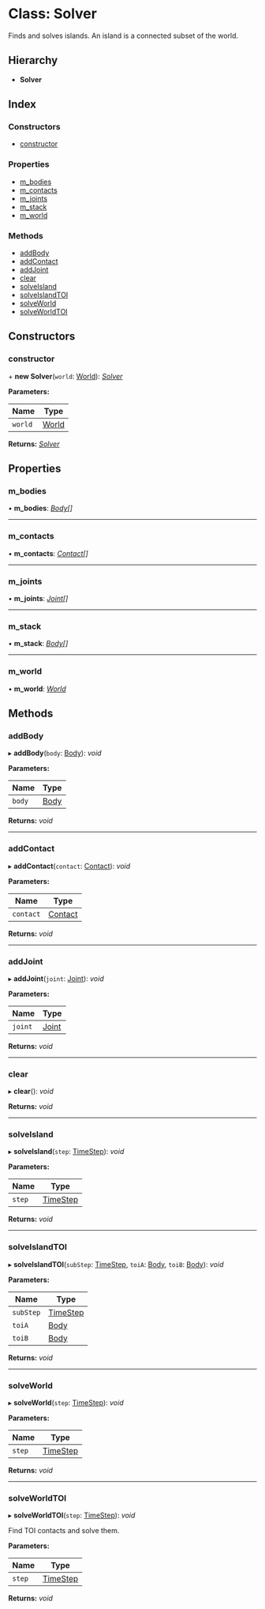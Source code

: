 
# Class: Solver

Finds and solves islands. An island is a connected subset of the world.

## Hierarchy

* **Solver**

## Index

### Constructors

* [constructor](/api/classes/solver#constructor)

### Properties

* [m_bodies](/api/classes/solver#m_bodies)
* [m_contacts](/api/classes/solver#m_contacts)
* [m_joints](/api/classes/solver#m_joints)
* [m_stack](/api/classes/solver#m_stack)
* [m_world](/api/classes/solver#m_world)

### Methods

* [addBody](/api/classes/solver#addbody)
* [addContact](/api/classes/solver#addcontact)
* [addJoint](/api/classes/solver#addjoint)
* [clear](/api/classes/solver#clear)
* [solveIsland](/api/classes/solver#solveisland)
* [solveIslandTOI](/api/classes/solver#solveislandtoi)
* [solveWorld](/api/classes/solver#solveworld)
* [solveWorldTOI](/api/classes/solver#solveworldtoi)

## Constructors

###  constructor

\+ **new Solver**(`world`: [World](/api/classes/world)): *[Solver](/api/classes/solver)*

**Parameters:**

Name | Type |
------ | ------ |
`world` | [World](/api/classes/world) |

**Returns:** *[Solver](/api/classes/solver)*

## Properties

###  m_bodies

• **m_bodies**: *[Body](/api/classes/body)[]*

___

###  m_contacts

• **m_contacts**: *[Contact](/api/classes/contact)[]*

___

###  m_joints

• **m_joints**: *[Joint](/api/classes/joint)[]*

___

###  m_stack

• **m_stack**: *[Body](/api/classes/body)[]*

___

###  m_world

• **m_world**: *[World](/api/classes/world)*

## Methods

###  addBody

▸ **addBody**(`body`: [Body](/api/classes/body)): *void*

**Parameters:**

Name | Type |
------ | ------ |
`body` | [Body](/api/classes/body) |

**Returns:** *void*

___

###  addContact

▸ **addContact**(`contact`: [Contact](/api/classes/contact)): *void*

**Parameters:**

Name | Type |
------ | ------ |
`contact` | [Contact](/api/classes/contact) |

**Returns:** *void*

___

###  addJoint

▸ **addJoint**(`joint`: [Joint](/api/classes/joint)): *void*

**Parameters:**

Name | Type |
------ | ------ |
`joint` | [Joint](/api/classes/joint) |

**Returns:** *void*

___

###  clear

▸ **clear**(): *void*

**Returns:** *void*

___

###  solveIsland

▸ **solveIsland**(`step`: [TimeStep](/api/classes/timestep)): *void*

**Parameters:**

Name | Type |
------ | ------ |
`step` | [TimeStep](/api/classes/timestep) |

**Returns:** *void*

___

###  solveIslandTOI

▸ **solveIslandTOI**(`subStep`: [TimeStep](/api/classes/timestep), `toiA`: [Body](/api/classes/body), `toiB`: [Body](/api/classes/body)): *void*

**Parameters:**

Name | Type |
------ | ------ |
`subStep` | [TimeStep](/api/classes/timestep) |
`toiA` | [Body](/api/classes/body) |
`toiB` | [Body](/api/classes/body) |

**Returns:** *void*

___

###  solveWorld

▸ **solveWorld**(`step`: [TimeStep](/api/classes/timestep)): *void*

**Parameters:**

Name | Type |
------ | ------ |
`step` | [TimeStep](/api/classes/timestep) |

**Returns:** *void*

___

###  solveWorldTOI

▸ **solveWorldTOI**(`step`: [TimeStep](/api/classes/timestep)): *void*

Find TOI contacts and solve them.

**Parameters:**

Name | Type |
------ | ------ |
`step` | [TimeStep](/api/classes/timestep) |

**Returns:** *void*
